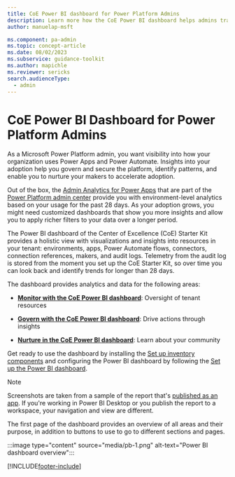 ```yaml
---
title: CoE Power BI dashboard for Power Platform Admins
description: Learn more how the CoE Power BI dashboard helps admins track adoption, govern resources, and nurture makers. Start exploring insights.
author: manuelap-msft

ms.component: pa-admin
ms.topic: concept-article
ms.date: 08/02/2023
ms.subservice: guidance-toolkit
ms.author: mapichle
ms.reviewer: sericks
search.audienceType: 
  - admin
---
```

# CoE Power BI Dashboard for Power Platform Admins

As a Microsoft Power Platform admin, you want visibility into how your organization uses Power Apps and Power Automate. Insights into your adoption help you govern and secure the platform, identify patterns, and enable you to nurture your makers to accelerate adoption.

Out of the box, the [Admin Analytics for Power Apps](../../admin/analytics-powerapps.md) that are part of the [Power Platform admin center](https://aka.ms/ppac) provide you with environment-level analytics based on your usage for the past 28 days. As your adoption grows, you might need customized dashboards that show you more insights and allow you to apply richer filters to your data over a longer period.

The Power BI dashboard of the Center of Excellence (CoE) Starter Kit provides a holistic view with visualizations and insights into resources in your tenant: environments, apps, Power Automate flows, connectors, connection references, makers, and audit logs. Telemetry from the audit log is stored from the moment you set up the CoE Starter Kit, so over time you can look back and identify trends for longer than 28 days.

The dashboard provides analytics and data for the following areas:

- [**Monitor with the CoE Power BI dashboard**](power-bi-monitor.md): Oversight of tenant resources

- [**Govern with the CoE Power BI dashboard**](power-bi-govern.md): Drive actions through insights

- [**Nurture in the CoE Power BI dashboard**](power-bi-nurture.md): Learn about your community

Get ready to use the dashboard by installing the [Set up inventory components](setup-core-components.md) and configuring the Power BI dashboard by following the [Set up the Power BI dashboard](setup-powerbi.md).

>[!NOTE]
>Screenshots are taken from a sample of the report that's [published as an app](/power-bi/collaborate-share/service-create-distribute-apps). If you're working in Power BI Desktop or you publish the report to a workspace, your navigation and view are different.

The first page of the dashboard provides an overview of all areas and their purpose, in addition to buttons to use to go to different sections and pages.

:::image type="content" source="media/pb-1.png" alt-text="Power BI dashboard overview":::

[!INCLUDE[footer-include](../../includes/footer-banner.md)]
